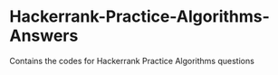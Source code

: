 # Hackerrank-Practice-Algorithms-Answers
Contains the codes for Hackerrank Practice Algorithms questions 
